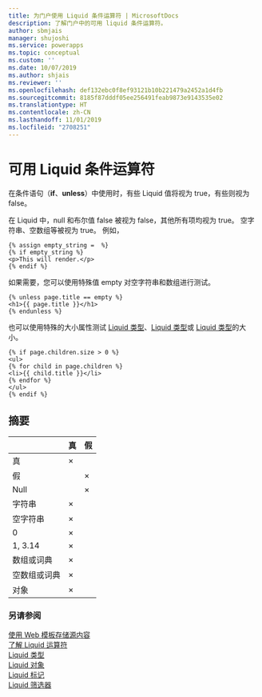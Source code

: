 ```yaml
---
title: 为门户使用 Liquid 条件运算符 | MicrosoftDocs
description: 了解门户中的可用 liquid 条件运算符。
author: sbmjais
manager: shujoshi
ms.service: powerapps
ms.topic: conceptual
ms.custom: ''
ms.date: 10/07/2019
ms.author: shjais
ms.reviewer: ''
ms.openlocfilehash: def132ebc0f8ef93121b10b221479a2452a1d4fb
ms.sourcegitcommit: 8185f87dddf05ee256491feab9873e9143535e02
ms.translationtype: HT
ms.contentlocale: zh-CN
ms.lasthandoff: 11/01/2019
ms.locfileid: "2708251"
---
```

# <a name="available-liquid-conditional-operators"></a>可用 Liquid 条件运算符

在条件语句（**if**、**unless**）中使用时，有些 Liquid 值将视为 true，有些则视为 false。

在 Liquid 中，null 和布尔值 false 被视为 false，其他所有项均视为 true。 空字符串、空数组等被视为 true。 例如，

```
{% assign empty_string =  %}
{% if empty_string %}
<p>This will render.</p>
{% endif %}
```
如果需要，您可以使用特殊值 empty 对空字符串和数组进行测试。

```
{% unless page.title == empty %}
<h1>{{ page.title }}</h1>
{% endunless %}
```
也可以使用特殊的大小属性测试 [Liquid 类型](liquid-types.md)、[Liquid 类型](liquid-types.md)或 [Liquid 类型](liquid-types.md)的大小。

```
{% if page.children.size > 0 %}
<ul>
{% for child in page.children %}
<li>{{ child.title }}</li>
{% endfor %}
</ul>
{% endif %}
```

## <a name="summary"></a>摘要

|                           | 真 | 假 |
|---------------------------|------|-------|
| 真                      | ×    |       |
| 假                     |      | ×     |
| Null                      |      | ×     |
| 字符串                    | ×    |       |
| 空字符串              | ×    |       |
| 0                         | ×    |       |
| 1, 3.14                   | ×    |       |
| 数组或词典       | ×    |       |
| 空数组或词典 | ×    |       |
| 对象                    | ×    |       |

### <a name="see-also"></a>另请参阅

[使用 Web 模板存储源内容](store-content-web-templates.md)  
[了解 Liquid 运算符](liquid-operators.md)  
[Liquid 类型](liquid-types.md)  
[Liquid 对象](liquid-objects.md)  
[Liquid 标记](liquid-tags.md)  
[Liquid 筛选器](liquid-filters.md)  

